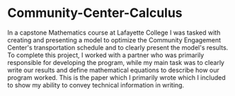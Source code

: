 # Community-Center-Calculus
In a capstone Mathematics course at Lafayette College I was tasked with creating and presenting a model to optimize the Community Engagement Center's transportation schedule and to clearly present the model's results. To complete this project, I worked with a partner who was primarily responsible for developing the program, while my main task was to clearly write our results and define mathematical equations to describe how our program worked. This is the paper which I primarily wrote which I included to show my ability to convey technical information in writing.

